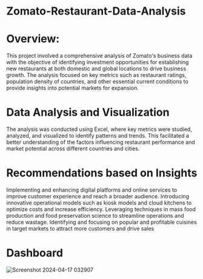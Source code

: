 # Zomato-Restaurant-Data-Analysis

# Overview:

This project involved a comprehensive analysis of Zomato's business data with the objective of identifying investment opportunities for establishing new restaurants at both domestic and global locations to drive business growth. The analysis focused on key metrics such as restaurant ratings, population density of countries, and other essential current conditions to provide insights into potential markets for expansion.

# Data Analysis and Visualization

The analysis was conducted using Excel, where key metrics were studied, analyzed, and visualized to identify patterns and trends. This facilitated a better understanding of the factors influencing restaurant performance and market potential across different countries and cities.

# Recommendations based on Insights

Implementing and enhancing digital platforms and online services to improve customer experience and reach a broader  audience.
Introducing innovative operational models such as kiosk models and cloud kitchens to optimize costs and increase efficiency.
Leveraging techniques in mass food production and food preservation science to streamline operations and reduce wastage.
Identifying and focusing on popular and profitable cuisines in target markets to attract more customers and drive sales


# Dashboard

![Screenshot 2024-04-17 032907](https://github.com/SHABIN40/Zomato-Restaurant-Data-Analysis/assets/156992809/9fc579d2-1175-4e91-9f9c-73c5a5175b6b)

